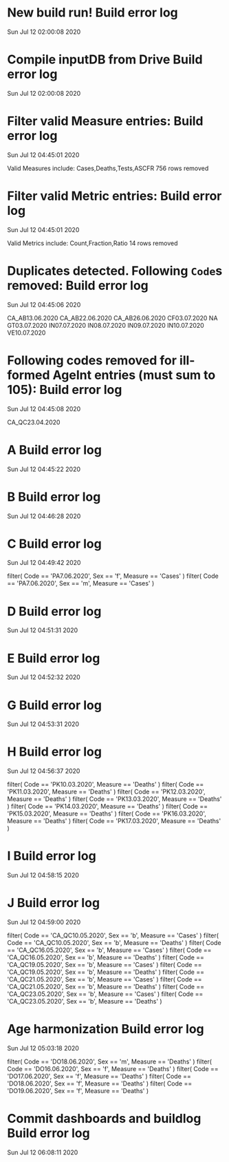 
# New build run! Build error log
 Sun Jul 12 02:00:08 2020 


# Compile inputDB from Drive Build error log
 Sun Jul 12 02:00:08 2020 


# Filter valid Measure entries: Build error log
 Sun Jul 12 04:45:01 2020 

Valid Measures include: Cases,Deaths,Tests,ASCFR
 756 rows removed
# Filter valid Metric entries: Build error log
 Sun Jul 12 04:45:01 2020 

Valid Metrics include: Count,Fraction,Ratio
 14 rows removed
# Duplicates detected. Following `Code`s removed: Build error log
 Sun Jul 12 04:45:06 2020 

CA_AB13.06.2020
CA_AB22.06.2020
CA_AB26.06.2020
CF03.07.2020
NA
GT03.07.2020
IN07.07.2020
IN08.07.2020
IN09.07.2020
IN10.07.2020
VE10.07.2020
# Following codes removed for ill-formed AgeInt entries (must sum to 105): Build error log
 Sun Jul 12 04:45:08 2020 

CA_QC23.04.2020
# A Build error log
 Sun Jul 12 04:45:22 2020 


# B Build error log
 Sun Jul 12 04:46:28 2020 


# C Build error log
 Sun Jul 12 04:49:42 2020 

filter( Code == 'PA7.06.2020', Sex == 'f', Measure == 'Cases' )
filter( Code == 'PA7.06.2020', Sex == 'm', Measure == 'Cases' )

# D Build error log
 Sun Jul 12 04:51:31 2020 


# E Build error log
 Sun Jul 12 04:52:32 2020 


# G Build error log
 Sun Jul 12 04:53:31 2020 


# H Build error log
 Sun Jul 12 04:56:37 2020 

filter( Code == 'PK10.03.2020', Measure == 'Deaths' )
filter( Code == 'PK11.03.2020', Measure == 'Deaths' )
filter( Code == 'PK12.03.2020', Measure == 'Deaths' )
filter( Code == 'PK13.03.2020', Measure == 'Deaths' )
filter( Code == 'PK14.03.2020', Measure == 'Deaths' )
filter( Code == 'PK15.03.2020', Measure == 'Deaths' )
filter( Code == 'PK16.03.2020', Measure == 'Deaths' )
filter( Code == 'PK17.03.2020', Measure == 'Deaths' )

# I Build error log
 Sun Jul 12 04:58:15 2020 


# J Build error log
 Sun Jul 12 04:59:00 2020 

filter( Code == 'CA_QC10.05.2020', Sex == 'b', Measure == 'Cases' )
filter( Code == 'CA_QC10.05.2020', Sex == 'b', Measure == 'Deaths' )
filter( Code == 'CA_QC16.05.2020', Sex == 'b', Measure == 'Cases' )
filter( Code == 'CA_QC16.05.2020', Sex == 'b', Measure == 'Deaths' )
filter( Code == 'CA_QC19.05.2020', Sex == 'b', Measure == 'Cases' )
filter( Code == 'CA_QC19.05.2020', Sex == 'b', Measure == 'Deaths' )
filter( Code == 'CA_QC21.05.2020', Sex == 'b', Measure == 'Cases' )
filter( Code == 'CA_QC21.05.2020', Sex == 'b', Measure == 'Deaths' )
filter( Code == 'CA_QC23.05.2020', Sex == 'b', Measure == 'Cases' )
filter( Code == 'CA_QC23.05.2020', Sex == 'b', Measure == 'Deaths' )

# Age harmonization Build error log
 Sun Jul 12 05:03:18 2020 

filter( Code == 'DO18.06.2020', Sex == 'm', Measure == 'Deaths' )
filter( Code == 'DO16.06.2020', Sex == 'f', Measure == 'Deaths' )
filter( Code == 'DO17.06.2020', Sex == 'f', Measure == 'Deaths' )
filter( Code == 'DO18.06.2020', Sex == 'f', Measure == 'Deaths' )
filter( Code == 'DO19.06.2020', Sex == 'f', Measure == 'Deaths' )

# Commit dashboards and buildlog Build error log
 Sun Jul 12 06:08:11 2020 

